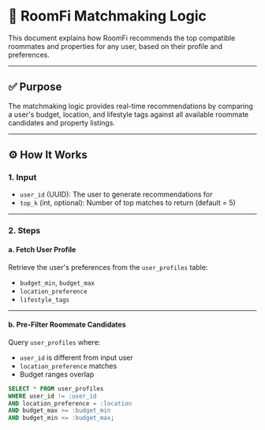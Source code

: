 # 🧠 RoomFi Matchmaking Logic

This document explains how RoomFi recommends the top compatible roommates and properties for any user, based on their profile and preferences.

---

## ✅ Purpose

The matchmaking logic provides real-time recommendations by comparing a user's budget, location, and lifestyle tags against all available roommate candidates and property listings.

---

## ⚙️ How It Works

### 1. Input

- `user_id` (UUID): The user to generate recommendations for
- `top_k` (int, optional): Number of top matches to return (default = 5)

---

### 2. Steps

#### a. Fetch User Profile

Retrieve the user's preferences from the `user_profiles` table:

- `budget_min`, `budget_max`
- `location_preference`
- `lifestyle_tags`

---

#### b. Pre-Filter Roommate Candidates

Query `user_profiles` where:

- `user_id` is different from input user
- `location_preference` matches
- Budget ranges overlap

```sql
SELECT * FROM user_profiles
WHERE user_id != :user_id
AND location_preference = :location
AND budget_max >= :budget_min
AND budget_min <= :budget_max;
